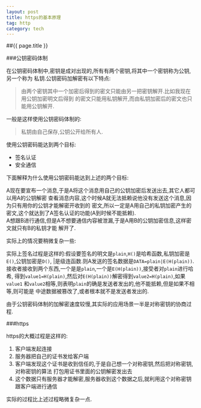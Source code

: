 ```yaml
---
layout: post
title: https的基本原理
tag: http
category: tech
---
```


##{{ page.title }}

###公钥密码体制

在公钥密码体制中,密钥是成对出现的,所有有两个密钥,将其中一个密钥称为公钥,另一个称为
私钥.公钥密码加解密有以下特点:

> 由两个密钥其中一个加密后得到的密文只能由另一把密钥解开.比如我现在用公钥加密明文后得到
的密文只能用私钥解开,而由私钥加密后的密文也只能用公钥解开.

一般是这样使用公钥密码体制的:

> 私钥由自己保存,公钥公开给所有人.

使用公钥密码能达到两个目标:

* 签名认证
* 安全通信

下面解释为什么使用公钥密码能达到上述的两个目标:

A现在要宣布一个消息,于是A将这个消息用自己的公钥加密后发送出去,其它人都可以用A的公钥解密
查看消息内容,这个时候A就无法抵赖说他没有发送这个消息,因为只有用你的公钥才能解密开收到的
密文,所以一定是A用自己的私钥加密产生的密文,这个就达到了A签名认证的功能(A到时候不能抵赖).
<br/>
A想跟B进行通信,但是A不想要通信内容被泄漏,于是A用B的公钥加密信息,这样密文就只有B的私钥才能
解开了.<br/>

实际上的情况要稍微复杂一些:

实际上签名过程是这样的:假设要签名的明文是`plain`,`H()`是哈希函数,私钥加密是`E()`,公钥加密是`D()`,
|是级连函数.则A发送的签名数据是`DATA=plain|E(H(plain))`.
接收者接收到两个东西,一个是是`plain`,一个是`E(H(plain))`,接受者对`plain`进行哈希,
得到`value1=H(plain)`,然后对`E(H(plain))`解密得到`value2=H(plain)`,如果`value1`
和`value2`相等,则表明`plain`的确是发送者发出的,他不能抵赖,但是如果不相等,则可能是
中途数据被篡改了,或者根本就不是发送者发出的.

由于公钥密码体制的加解密速度较慢,其实际的应用场景一半是对称密钥的协商过程.

###https

https的大概过程是这样的:

1. 客户端发起连接
2. 服务器把自己的证书发给客户端
3. 客户端发现这个证书是收到信任的,于是自己想一个对称密钥,然后把对称密钥,对称密钥的算法
打包用证书里面的公钥解密发出去
4. 这个数据只有服务器才能解密,服务器收到这个数据之后,就利用这个对称密钥跟客户端进行通信

实际的过程比上述过程略微复杂一点.
